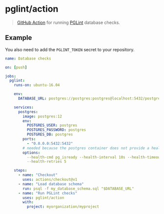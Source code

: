 # pglint/action

> [GitHub Action](https://help.github.com/en/actions) for running [PGLint](https://pglint.com) database checks.

## Example

You also need to add the `PGLINT_TOKEN` secret to your repository.

```yaml
name: Database checks

on: [push]

jobs:
  pglint:
    runs-on: ubuntu-16.04

    env:
      DATABASE_URL: postgres://postgres:postgres@localhost:5432/postgres

    services:
      postgres:
        image: postgres:12
        env:
          POSTGRES_USER: postgres
          POSTGRES_PASSWORD: postgres
          POSTGRES_DB: postgres
        ports:
          - "0.0.0.0:5432:5432"
        # needed because the postgres container does not provide a healthcheck
        options:
          --health-cmd pg_isready --health-interval 10s --health-timeout 5s
          --health-retries 5

    steps:
      - name: "Checkout"
        uses: actions/checkout@v1
      - name: "Load database schema"
        run: psql -f my_database_schema.sql "$DATABASE_URL"
      - name: "Run PGLint checks"
        uses: pglint/action
        with:
          project: myorganization/myproject
```
